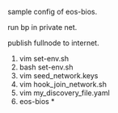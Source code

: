 sample config of eos-bios.

run bp in private net.

publish fullnode to internet.


1. vim set-env.sh
2. bash set-env.sh
3. vim seed_network.keys
4. vim hook_join_network.sh
5. vim my_discovery_file.yaml
6. eos-bios *